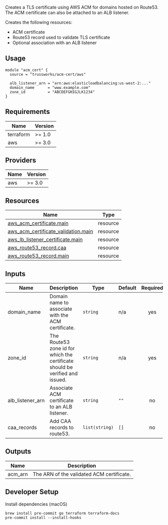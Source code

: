 Creates a TLS certificate using AWS ACM for domains hosted on Route53.
The ACM certificate can also be attached to an ALB listener.

Creates the following resources:

- ACM certificate
- Route53 record used to validate TLS certificate
- Optional association with an ALB listener

## Usage

```hcl
module "acm_cert" {
  source = "trussworks/acm-cert/aws"

  alb_listener_arn = "arn:aws:elasticloadbalancing:us-west-2:..."
  domain_name      = "www.example.com"
  zone_id          = "ABCDEFGHIGJLK1234"
}
```

<!-- BEGIN_TF_DOCS -->
## Requirements

| Name | Version |
|------|---------|
| terraform | >= 1.0 |
| aws | >= 3.0 |

## Providers

| Name | Version |
|------|---------|
| aws | >= 3.0 |

## Resources

| Name | Type |
|------|------|
| [aws_acm_certificate.main](https://registry.terraform.io/providers/hashicorp/aws/latest/docs/resources/acm_certificate) | resource |
| [aws_acm_certificate_validation.main](https://registry.terraform.io/providers/hashicorp/aws/latest/docs/resources/acm_certificate_validation) | resource |
| [aws_lb_listener_certificate.main](https://registry.terraform.io/providers/hashicorp/aws/latest/docs/resources/lb_listener_certificate) | resource |
| [aws_route53_record.caa](https://registry.terraform.io/providers/hashicorp/aws/latest/docs/resources/route53_record) | resource |
| [aws_route53_record.main](https://registry.terraform.io/providers/hashicorp/aws/latest/docs/resources/route53_record) | resource |

## Inputs

| Name | Description | Type | Default | Required |
|------|-------------|------|---------|:--------:|
| domain_name | Domain name to associate with the ACM certificate. | `string` | n/a | yes |
| zone_id | The Route53 zone id for which the certificate should be verified and issued. | `string` | n/a | yes |
| alb_listener_arn | Associate ACM certificate to an ALB listener. | `string` | `""` | no |
| caa_records | Add CAA records to route53. | `list(string)` | `[]` | no |

## Outputs

| Name | Description |
|------|-------------|
| acm_arn | The ARN of the validated ACM certificate. |
<!-- END_TF_DOCS -->

## Developer Setup

Install dependencies (macOS)

```shell
brew install pre-commit go terraform terraform-docs
pre-commit install --install-hooks
```

